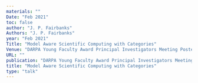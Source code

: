 ```yaml
---
materials: ""
Date: "Feb 2021"
toc: false
author: "J. P. Fairbanks"
Authors: "J. P. Fairbanks"
year: "Feb 2021"
Title: "Model Aware Scientific Computing with Categories"
Venue: "DARPA Young Faculty Award Principal Investigators Meeting Poster Session"
URL: ""
publication: "DARPA Young Faculty Award Principal Investigators Meeting Poster Session"
title: "Model Aware Scientific Computing with Categories"
type: "talk"
---
```


